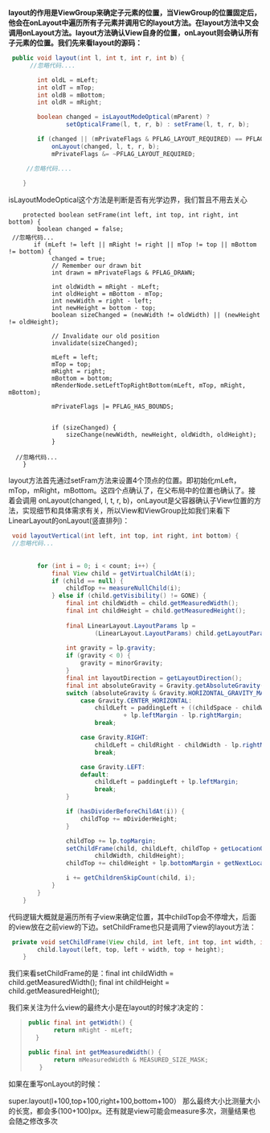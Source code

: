 **layout的作用是ViewGroup来确定子元素的位置，当ViewGroup的位置固定后，他会在onLayout中遍历所有子元素并调用它的layout方法。在layout方法中又会调用onLayout方法。layout方法确认View自身的位置，onLayout则会确认所有子元素的位置。我们先来看layout的源码：**

```java
 public void layout(int l, int t, int r, int b) {
      //忽略代码....

        int oldL = mLeft;
        int oldT = mTop;
        int oldB = mBottom;
        int oldR = mRight;

        boolean changed = isLayoutModeOptical(mParent) ?
                setOpticalFrame(l, t, r, b) : setFrame(l, t, r, b);

        if (changed || (mPrivateFlags & PFLAG_LAYOUT_REQUIRED) == PFLAG_LAYOUT_REQUIRED) {
            onLayout(changed, l, t, r, b);
            mPrivateFlags &= ~PFLAG_LAYOUT_REQUIRED;

     //忽略代码....
      
    }

```

isLayoutModeOptical这个方法是判断是否有光学边界，我们暂且不用去关心

```
    protected boolean setFrame(int left, int top, int right, int bottom) {
        boolean changed = false;
 //忽略代码...
       if (mLeft != left || mRight != right || mTop != top || mBottom != bottom) {
            changed = true;
            // Remember our drawn bit
            int drawn = mPrivateFlags & PFLAG_DRAWN;

            int oldWidth = mRight - mLeft;
            int oldHeight = mBottom - mTop;
            int newWidth = right - left;
            int newHeight = bottom - top;
            boolean sizeChanged = (newWidth != oldWidth) || (newHeight != oldHeight);

            // Invalidate our old position
            invalidate(sizeChanged);

            mLeft = left;
            mTop = top;
            mRight = right;
            mBottom = bottom;
            mRenderNode.setLeftTopRightBottom(mLeft, mTop, mRight, mBottom);

            mPrivateFlags |= PFLAG_HAS_BOUNDS;


            if (sizeChanged) {
                sizeChange(newWidth, newHeight, oldWidth, oldHeight);
            }

  //忽略代码...
    }
```

layout方法首先通过setFram方法来设置4个顶点的位置。即初始化mLeft，mTop，mRight，mBottom。这四个点确认了，在父布局中的位置也确认了。接着会调用 onLayout(changed, l, t, r, b)，onLayout是父容器确认子View位置的方法，实现细节和具体需求有关，所以View和ViewGroup比如我们来看下LinearLayout的onLayout(竖直排列)：


```java
 void layoutVertical(int left, int top, int right, int bottom) {
 //忽略代码...
        
 
        for (int i = 0; i < count; i++) {
            final View child = getVirtualChildAt(i);
            if (child == null) {
                childTop += measureNullChild(i);
            } else if (child.getVisibility() != GONE) {
                final int childWidth = child.getMeasuredWidth();
                final int childHeight = child.getMeasuredHeight();
                
                final LinearLayout.LayoutParams lp =
                        (LinearLayout.LayoutParams) child.getLayoutParams();
                
                int gravity = lp.gravity;
                if (gravity < 0) {
                    gravity = minorGravity;
                }
                final int layoutDirection = getLayoutDirection();
                final int absoluteGravity = Gravity.getAbsoluteGravity(gravity, layoutDirection);
                switch (absoluteGravity & Gravity.HORIZONTAL_GRAVITY_MASK) {
                    case Gravity.CENTER_HORIZONTAL:
                        childLeft = paddingLeft + ((childSpace - childWidth) / 2)
                                + lp.leftMargin - lp.rightMargin;
                        break;

                    case Gravity.RIGHT:
                        childLeft = childRight - childWidth - lp.rightMargin;
                        break;

                    case Gravity.LEFT:
                    default:
                        childLeft = paddingLeft + lp.leftMargin;
                        break;
                }

                if (hasDividerBeforeChildAt(i)) {
                    childTop += mDividerHeight;
                }

                childTop += lp.topMargin;
                setChildFrame(child, childLeft, childTop + getLocationOffset(child),
                        childWidth, childHeight);
                childTop += childHeight + lp.bottomMargin + getNextLocationOffset(child);

                i += getChildrenSkipCount(child, i);
            }
        }
    }
```

代码逻辑大概就是遍历所有子view来确定位置，其中childTop会不停增大，后面的view放在之前view的下边。setChildFrame也只是调用了view的layout方法：

```java
 private void setChildFrame(View child, int left, int top, int width, int height) {        
        child.layout(left, top, left + width, top + height);
    }
```
我们来看setChildFrame的是：final int childWidth = child.getMeasuredWidth();
                final int childHeight = child.getMeasuredHeight();

我们来关注为什么view的最终大小是在layout的时候才决定的：

>
>```java
> public final int getWidth() {
>        return mRight - mLeft;
>   }
>```
>
>
>```java
>public final int getMeasuredWidth() {
>        return mMeasuredWidth & MEASURED_SIZE_MASK;
>    }
>```

如果在重写onLayout的时候：

super.layout(l+100,top+100,right+100,bottom+100）
那么最终大小比测量大小的长宽，都会多(100+100)px。还有就是view可能会measure多次，测量结果也会随之修改多次

